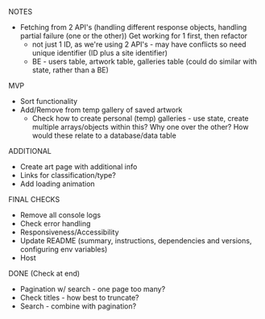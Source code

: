 NOTES
- Fetching from 2 API's (handling different response objects, handling partial failure (one or the other))
  Get working for 1 first, then refactor
  - not just 1 ID, as we're using 2 API's - may have conflicts so need unique identifier (ID plus a site identifier)
  - BE - users table, artwork table, galleries table (could do similar with state, rather than a BE)


MVP
- Sort functionality
- Add/Remove from temp gallery of saved artwork
  - Check how to create personal (temp) galleries - use state, create multiple arrays/objects within this? Why one over the other? How would these relate to a database/data table

ADDITIONAL
- Create art page with additional info
- Links for classification/type?
- Add loading animation

FINAL CHECKS
- Remove all console logs
- Check error handling
- Responsiveness/Accessibility
- Update README (summary, instructions, dependencies and versions, configuring env variables)
- Host

DONE (Check at end)
- Pagination w/ search - one page too many?
- Check titles - how best to truncate?
- Search - combine with pagination?
